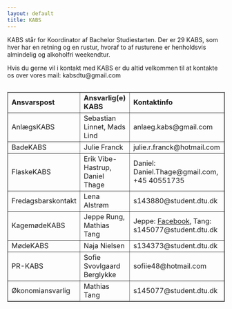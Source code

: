 ```yaml
---
layout: default
title: KABS
---
```


<p>KABS står for Koordinator af Bachelor Studiestarten. Der er 29 KABS, som hver har en retning og en rustur, hvoraf to af rusturene er henholdsvis almindelig og alkoholfri weekendtur.</p>
<p>Hvis du gerne vil i kontakt med KABS er du altid velkommen til at kontakte os over vores mail: kabsdtu@gmail.com</p>

<p>
<div style="overflow-x:auto;">
<table border="1">
<tr>
<td><b>Ansvarspost</b></td>
<td><b>Ansvarlig(e) KABS</b></td>
<td><b>Kontaktinfo</b></td>
</tr>
<tr>
<td>AnlægsKABS</td>
<td>Sebastian Linnet, Mads Lind</td>
<td>anlaeg.kabs@gmail.com</td>
</tr>
<tr>
<td>BadeKABS</td>
<td>Julie Franck</td>
<td>julie.r.franck@hotmail.com</td>
</tr>
<tr>
<td>FlaskeKABS</td>
<td>Erik Vibe-Hastrup, Daniel Thage</td>
<td>Daniel: Daniel.Thage@gmail.com, +45 40551735</td>
</tr>
<tr>
<td>Fredagsbarskontakt</td>
<td>Lena Alstrøm</td>
<td>s143880@student.dtu.dk</td>
</tr>
<tr>
<td>KagemødeKABS</td>
<td>Jeppe Rung, Mathias Tang</td>
<td>Jeppe: <a href="https://www.facebook.com/jeppe.rung">Facebook</a>, Tang: s145077@student.dtu.dk</td>
</tr>
<tr>
<td>MødeKABS</td>
<td>Naja Nielsen</td>
<td>s134373@student.dtu.dk</td>
</tr>
<tr>
<td>PR-KABS</td>
<td>Sofie Svovlgaard Berglykke</td>
<td>sofiie48@hotmail.com</td>
</tr>
<tr>
<td>Økonomiansvarlig</td>
<td>Mathias Tang</td>
<td>s145077@student.dtu.dk</td>
</tr>
</table>
</div>
</p>